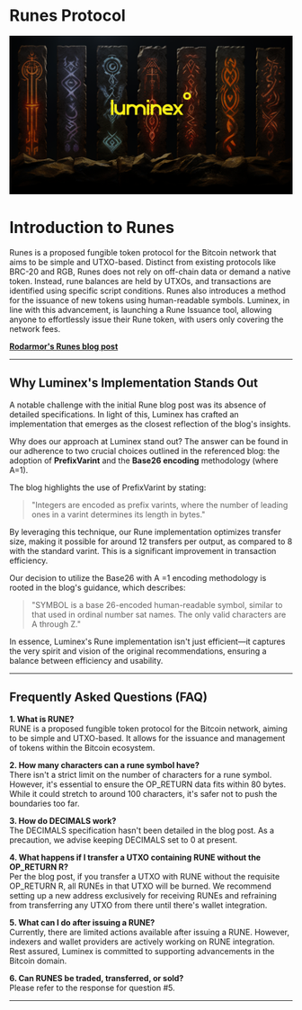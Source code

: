 # Runes Protocol


![Luminex Introduces Rune Issuance Tool: Seamless Effortless Rune Token Creation on Bitcoin](./images/Luminex-Runes.png)

# Introduction to Runes

Runes is a proposed fungible token protocol for the Bitcoin network that aims to be simple and UTXO-based. Distinct from existing protocols like BRC-20 and RGB, Runes does not rely on off-chain data or demand a native token. Instead, rune balances are held by UTXOs, and transactions are identified using specific script conditions. Runes also introduces a method for the issuance of new tokens using human-readable symbols. Luminex, in line with this advancement, is launching a Rune Issuance tool, allowing anyone to effortlessly issue their Rune token, with users only covering the network fees.

**[Rodarmor's Runes blog post](https://rodarmor.com/blog/runes/?ref=blog.luminex.io)**

----------

## Why Luminex's Implementation Stands Out

A notable challenge with the initial Rune blog post was its absence of detailed specifications. In light of this, Luminex has crafted an implementation that emerges as the closest reflection of the blog's insights.

Why does our approach at Luminex stand out? The answer can be found in our adherence to two crucial choices outlined in the referenced blog: the adoption of  **PrefixVarint**  and the  **Base26 encoding**  methodology (where A=1).

The blog highlights the use of PrefixVarint by stating:

> "Integers are encoded as prefix varints, where the number of leading ones in a varint determines its length in bytes."

By leveraging this technique, our Rune implementation optimizes transfer size, making it possible for around 12 transfers per output, as compared to 8 with the standard varint. This is a significant improvement in transaction efficiency.

Our decision to utilize the Base26 with A =1 encoding methodology is rooted in the blog's guidance, which describes:

> "SYMBOL is a base 26-encoded human-readable symbol, similar to that used in ordinal number sat names. The only valid characters are A through Z."

In essence, Luminex's Rune implementation isn't just efficient—it captures the very spirit and vision of the original recommendations, ensuring a balance between efficiency and usability.

----------

## Frequently Asked Questions (FAQ)

**1. What is RUNE?**  
RUNE is a proposed fungible token protocol for the Bitcoin network, aiming to be simple and UTXO-based. It allows for the issuance and management of tokens within the Bitcoin ecosystem.

**2. How many characters can a rune symbol have?**  
There isn't a strict limit on the number of characters for a rune symbol. However, it's essential to ensure the OP_RETURN data fits within 80 bytes. While it could stretch to around 100 characters, it's safer not to push the boundaries too far.

**3. How do DECIMALS work?**  
The DECIMALS specification hasn't been detailed in the blog post. As a precaution, we advise keeping DECIMALS set to 0 at present.

**4. What happens if I transfer a UTXO containing RUNE without the OP_RETURN R?**  
Per the blog post, if you transfer a UTXO with RUNE without the requisite OP_RETURN R, all RUNEs in that UTXO will be burned. We recommend setting up a new address exclusively for receiving RUNEs and refraining from transferring any UTXO from there until there's wallet integration.

**5. What can I do after issuing a RUNE?**  
Currently, there are limited actions available after issuing a RUNE. However, indexers and wallet providers are actively working on RUNE integration. Rest assured, Luminex is committed to supporting advancements in the Bitcoin domain.

**6. Can RUNES be traded, transferred, or sold?**  
Please refer to the response for question #5.

----------
